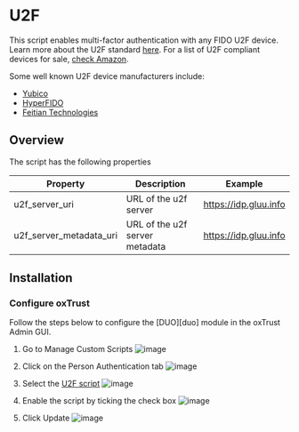 # U2F
This script enables multi-factor authentication with any FIDO U2F device. Learn more about the U2F standard [here](https://www.gluu.org/resources/documents/standards/fido-u2f/). For a list of U2F compliant devices for sale, [check Amazon](http://www.amazon.com/s/ref=nb_sb_noss?url=search-alias%3Daps&field-keywords=U2F). 

Some well known U2F device manufacturers include:  
- [Yubico](https://www.yubico.com/)   
- [HyperFIDO](http://hyperfido.com/)   
- [Feitian Technologies](http://www.ftsafe.com/)    

## Overview
The script has the following properties

|	Property	|	Description		|	Example	|
|-----------------------|-------------------------------|---------------|
|u2f_server_uri		|URL of the u2f server		|https://idp.gluu.info|
|u2f_server_metadata_uri|URL of the u2f server metadata|https://idp.gluu.info|

## Installation
### Configure oxTrust
Follow the steps below to configure the [DUO][duo] module in the oxTrust Admin GUI.

1. Go to Manage Custom Scripts
![image](https://raw.githubusercontent.com/GluuFederation/docs/master/sources/img/2.4/config-script_menu.png)

2. Click on the Person Authentication tab
![image](https://raw.githubusercontent.com/GluuFederation/docs/master/sources/img/2.4/config-script_person.png)

3. Select the [U2F script](https://raw.githubusercontent.com/GluuFederation/oxAuth/master/Server/integrations/u2f/U2fExternalAuthenticator.py)
![image](https://raw.githubusercontent.com/GluuFederation/docs/master/sources/img/2.4/config-script_u2f.png)

4. Enable the script by ticking the check box
![image](https://raw.githubusercontent.com/GluuFederation/docs/master/sources/img/2.4/config-script_enable.png)

5. Click Update 
![image](https://raw.githubusercontent.com/GluuFederation/docs/master/sources/img/2.4/config-script_update.png)


